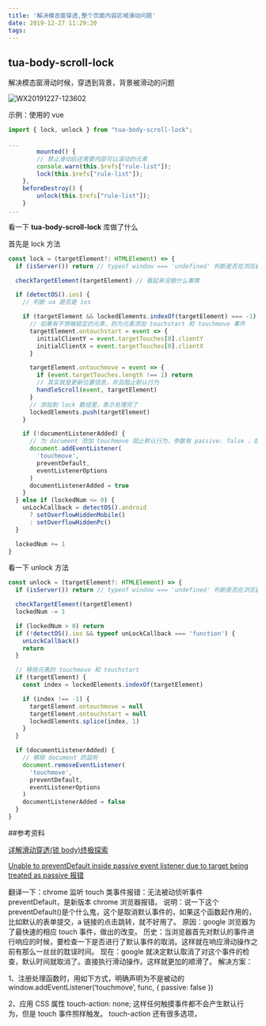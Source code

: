 ```yaml
---
title: '解决模态窗穿透,整个页面内容区域滑动问题'
date: 2019-12-27 11:29:20
tags:
---
```


## tua-body-scroll-lock

解决模态窗滑动时候，穿透到背景，背景被滑动的问题

![WX20191227-123602](http://118.24.241.76/WX20191227-123602.png)

示例：使用的 vue

```javascript
import { lock, unlock } from "tua-body-scroll-lock";

...
		mounted() {
        // 禁止滑动后还需要内部可以滚动的元素
        console.warn(this.$refs["rule-list"]);
        lock(this.$refs["rule-list"]);
    },
    beforeDestroy() {
        unlock(this.$refs["rule-list"]);
    }
...
```

看一下 **tua-body-scroll-lock** 库做了什么

首先是 lock 方法

```typescript
const lock = (targetElement?: HTMLElement) => {
  if (isServer()) return // typeof window === 'undefined' 判断是否在浏览器环境

  checkTargetElement(targetElement) // 看起来没做什么事情

  if (detectOS().ios) {
    // 判断 ua 是否是 ios

    if (targetElement && lockedElements.indexOf(targetElement) === -1) {
      // 如果有不想被锁定的元素，则为元素添加 touchstart 和 touchmove 事件
      targetElement.ontouchstart = event => {
        initialClientY = event.targetTouches[0].clientY
        initialClientX = event.targetTouches[0].clientX
      }

      targetElement.ontouchmove = event => {
        if (event.targetTouches.length !== 1) return
        // 其实就是更新位置信息，并且阻止默认行为
        handleScroll(event, targetElement)
      }
      // 添加到 lock 数组里，表示处理完了
      lockedElements.push(targetElement)
    }

    if (!documentListenerAdded) {
      // 为 document 添加 touchmove 阻止默认行为，参数有 passive: false ，就禁止了 touchmove 的默认行为了
      document.addEventListener(
        'touchmove',
        preventDefault,
        eventListenerOptions
      )
      documentListenerAdded = true
    }
  } else if (lockedNum <= 0) {
    unLockCallback = detectOS().android
      ? setOverflowHiddenMobile()
      : setOverflowHiddenPc()
  }

  lockedNum += 1
}
```

看一下 unlock 方法

```typescript
const unlock = (targetElement?: HTMLElement) => {
  if (isServer()) return // typeof window === 'undefined' 判断是否在浏览器环境

  checkTargetElement(targetElement)
  lockedNum -= 1

  if (lockedNum > 0) return
  if (!detectOS().ios && typeof unLockCallback === 'function') {
    unLockCallback()
    return
  }

  // 移除元素的 touchmove 和 touchstart
  if (targetElement) {
    const index = lockedElements.indexOf(targetElement)

    if (index !== -1) {
      targetElement.ontouchmove = null
      targetElement.ontouchstart = null
      lockedElements.splice(index, 1)
    }
  }

  if (documentListenerAdded) {
    // 移除 document 的监听
    document.removeEventListener(
      'touchmove',
      preventDefault,
      eventListenerOptions
    )
    documentListenerAdded = false
  }
}
```

##参考资料

[详解滑动穿透(锁 body)终极探索](https://www.jb51.net/article/159786.htm)

[Unable to preventDefault inside passive event listener due to target being treated as passive 报错](https://blog.csdn.net/lijingshan34/article/details/88350456)

翻译一下：chrome 监听 touch 类事件报错：无法被动侦听事件 preventDefault，是新版本 chrome 浏览器报错。
说明：说一下这个 preventDefault()是个什么鬼，这个是取消默认事件的，如果这个函数起作用的，比如默认的表单提交，a 链接的点击跳转，就不好用了。
原因：google 浏览器为了最快速的相应 touch 事件，做出的改变。
历史：当浏览器首先对默认的事件进行响应的时候，要检查一下是否进行了默认事件的取消。这样就在响应滑动操作之前有那么一丝丝的耽误时间。
现在：google 就决定默认取消了对这个事件的检查，默认时间就取消了。直接执行滑动操作。这样就更加的顺滑了。
解决方案：

1、注册处理函数时，用如下方式，明确声明为不是被动的
window.addEventListener(‘touchmove’, func, { passive: false })

2、应用 CSS 属性 touch-action: none; 这样任何触摸事件都不会产生默认行为，但是 touch 事件照样触发。
touch-action 还有很多选项，
